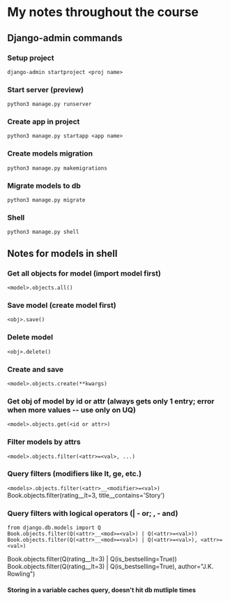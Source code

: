 # My notes throughout the course

## Django-admin commands

### Setup project

`django-admin startproject <proj name>`

### Start server (preview)

`python3 manage.py runserver`

### Create app in project

`python3 manage.py startapp <app name>`

### Create models migration

`python3 manage.py makemigrations`

### Migrate models to db

`python3 manage.py migrate`

### Shell

`python3 manage.py shell`

## Notes for models in shell

### Get all objects for model (import model first) 

`<model>.objects.all()`

### Save model (create model first)

`<obj>.save()`

### Delete model

`<obj>.delete()`

### Create and save

`<model>.objects.create(**kwargs)`

### Get obj of model by id or attr (always gets only 1 entry; error when more values -- use only on UQ)

`<model>.objects.get(<id or attr>)`

### Filter models by attrs

`<model>.objects.filter(<attr>=<val>, ...)`

### Query filters (modifiers like lt, ge, etc.)

`<models>.objects.filter(<attr>__<modifier>=<val>)`
Book.objects.filter(rating__lt=3, title__contains='Story')

### Query filters with logical operators (| - or; , - and)

```
from django.db.models import Q
Book.objects.filter(Q(<attr>__<mod>=<val>) | Q(<attr>=<val>))
Book.objects.filter(Q(<attr>__<mod>=<val>) | Q(<attr>=<val>), <attr>=<val>)
```
Book.objects.filter(Q(rating__lt=3) | Q(is_bestselling=True))
Book.objects.filter(Q(rating__lt=3) | Q(is_bestselling=True), author="J.K. Rowling")

#### Storing in a variable caches query, doesn't hit db mutliple times